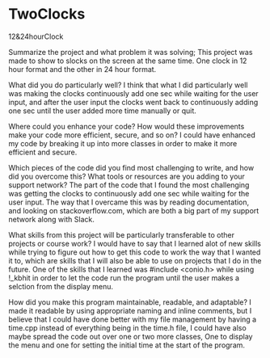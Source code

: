 # TwoClocks
12&amp;24hourClock

Summarize the project and what problem it was solving;
  This project was made to show to slocks on the screen at the same time. One clock in 12 hour format and the other in 24 hour format.
  
What did you do particularly well?
  I think that what I did particularly well was making the clocks continuously add one sec while waiting for the user input,
  and after the user input the clocks went back to continuously adding one sec until the user added more time manually or quit.

Where could you enhance your code? How would these improvements make your code more efficient, secure, and so on?
  I could have enhanced my code by breaking it up into more classes in order to make it more efficient and secure.
  
Which pieces of the code did you find most challenging to write, and how did you overcome this? What tools or resources are you adding to your support network?
  The part of the code that I found the most challenging was getting the clocks to continuously add one sec while waiting for the user input. The way that I
  overcame this was by reading documentation, and looking on stackoverflow.com, which are both a big part of my support network along with Slack.
  
What skills from this project will be particularly transferable to other projects or course work?
  I would have to say that I learned alot of new skills while trying to figure out how to get this code to work the way that I wanted it to, which are skills
  that I will also be able to use on projects that I do in the future. One of the skills that I learned was #include <conio.h> while using !_kbhit in order 
  to let the code run the program until the user makes a selction from the display menu.
  
 How did you make this program maintainable, readable, and adaptable?
  I made it readable by using appropriate naming and inline comments, but I believe that I could have done better with my file management by having a time.cpp instead
  of everything being in the time.h file, I could have also maybe spread the code out over one or two more classes, One to display the menu and one for setting the
  initial time at the start of the program.
